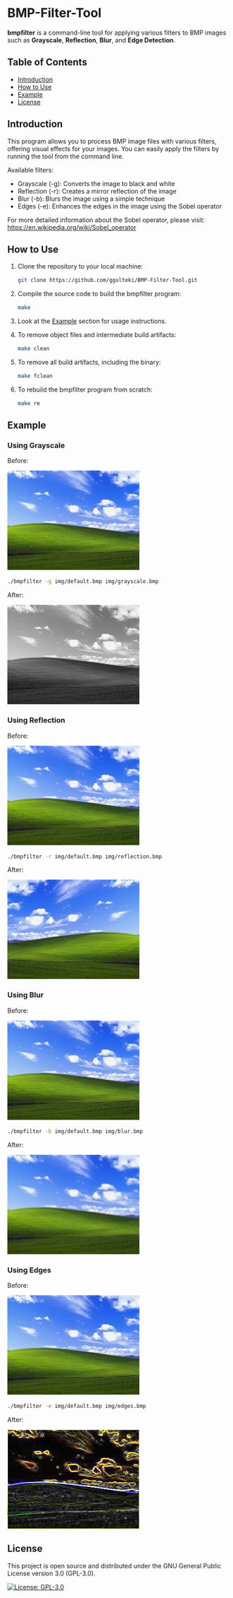 # BMP-Filter-Tool

**bmpfilter** is a command-line tool for applying various filters to BMP images such as **Grayscale**, **Reflection**, **Blur**, and **Edge Detection**.

## Table of Contents

- [Introduction](#introduction)
- [How to Use](#how-to-use)
- [Example](#example)
- [License](#license)

## Introduction

This program allows you to process BMP image files with various filters, offering visual effects for your images. You can easily apply the filters by running the tool from the command line.

Available filters:

- Grayscale (-g): Converts the image to black and white
- Reflection (-r): Creates a mirror reflection of the image
- Blur (-b): Blurs the image using a simple technique
- Edges (-e): Enhances the edges in the image using the Sobel operator
  
For more detailed information about the Sobel operator, please visit: https://en.wikipedia.org/wiki/Sobel_operator

## How to Use

1. Clone the repository to your local machine:
   ```sh
   git clone https://github.com/ggulteki/BMP-Filter-Tool.git
   ```

2. Compile the source code to build the bmpfilter program:
   ```sh
   make
   ```

3. Look at the [Example](#example) section for usage instructions.

4. To remove object files and intermediate build artifacts:
   ```sh
   make clean
   ```

5. To remove all build artifacts, including the binary:
   ```sh
   make fclean
   ```

6. To rebuild the bmpfilter program from scratch:
   ```sh
   make re
   ```

## Example

### Using Grayscale

Before:

![Default](img/default.bmp)

```sh
./bmpfilter -g img/default.bmp img/grayscale.bmp
```

After:

![Grayscale](img/grayscale.bmp)

### Using Reflection

Before:

![Default](img/default.bmp)

```sh
./bmpfilter -r img/default.bmp img/reflection.bmp
```

After:

![Reflection](img/reflection.bmp)

### Using Blur

Before:

![Default](img/default.bmp)

```sh
./bmpfilter -b img/default.bmp img/blur.bmp
```

After:

![Blur](img/blur.bmp)

### Using Edges

Before:

![Default](img/default.bmp)

```sh
./bmpfilter -e img/default.bmp img/edges.bmp
```

After:

![Edges](img/edges.bmp)

## License

This project is open source and distributed under the GNU General Public License version 3.0 (GPL-3.0).

[![License: GPL-3.0](https://img.shields.io/badge/License-GPL%203.0-blue.svg)](https://www.gnu.org/licenses/gpl-3.0)